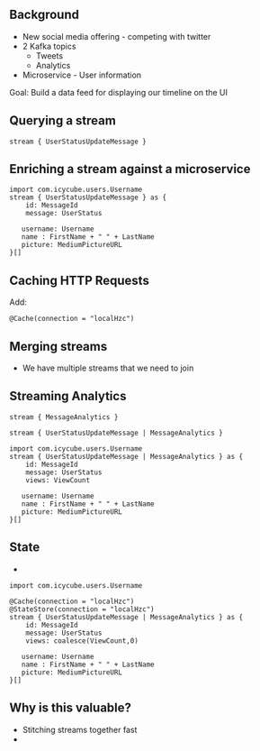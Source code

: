 ## Background
 * New social media offering - competing with twitter
 * 2 Kafka topics
   * Tweets
   * Analytics
 * Microservice - User information

Goal: Build a data feed for displaying our timeline on the UI


## Querying a stream

```
stream { UserStatusUpdateMessage }
```

## Enriching a stream against a microservice

```
import com.icycube.users.Username
stream { UserStatusUpdateMessage } as {
    id: MessageId
    message: UserStatus
   
   username: Username
   name : FirstName + " " + LastName
   picture: MediumPictureURL
}[]
```

## Caching HTTP Requests

Add: 

```
@Cache(connection = "localHzc")
```

## Merging streams

  * We have multiple streams that we need to join

## Streaming Analytics
```
stream { MessageAnalytics }

stream { UserStatusUpdateMessage | MessageAnalytics }

import com.icycube.users.Username
stream { UserStatusUpdateMessage | MessageAnalytics } as {
    id: MessageId
    message: UserStatus
    views: ViewCount
   
   username: Username
   name : FirstName + " " + LastName
   picture: MediumPictureURL
}[]
```

## State

 * 

```taxi
import com.icycube.users.Username

@Cache(connection = "localHzc")
@StateStore(connection = "localHzc")
stream { UserStatusUpdateMessage | MessageAnalytics } as {
    id: MessageId
    message: UserStatus
    views: coalesce(ViewCount,0) 
   
   username: Username
   name : FirstName + " " + LastName
   picture: MediumPictureURL
}[]
```

## Why is this valuable?

 * Stitching streams together fast
 * 
